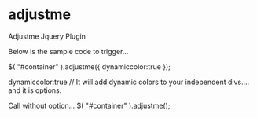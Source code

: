 adjustme
========

Adjustme Jquery Plugin

Below is the sample code to trigger...

$( "#container" ).adjustme({
  dynamiccolor:true
		});
    
  dynamiccolor:true  // It will add dynamic colors to your independent divs.... and it is options.
  
  Call without option...
  $( "#container" ).adjustme();
